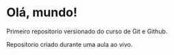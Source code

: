 # Olá, mundo!
 Primeiro repositorio versionado do curso de Git e Github. 

 Repositorio criado durante uma aula ao vivo. 
